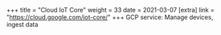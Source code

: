 +++
title = "Cloud IoT Core"
weight = 33
date = 2021-03-07
[extra]
link = "https://cloud.google.com/iot-core/"
+++
GCP service: Manage devices, ingest data

